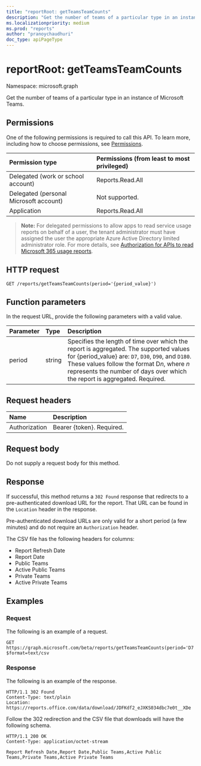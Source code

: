 ```yaml
---
title: "reportRoot: getTeamsTeamCounts"
description: "Get the number of teams of a particular type in an instance of Microsoft Teams."
ms.localizationpriority: medium
ms.prod: "reports"
author: "pranoychaudhuri"
doc_type: apiPageType
---
```


# reportRoot: getTeamsTeamCounts

Namespace: microsoft.graph

Get the number of teams of a particular type in an instance of Microsoft Teams.

## Permissions

One of the following permissions is required to call this API. To learn more, including how to choose permissions, see [Permissions](/graph/permissions-reference).

| Permission type                        | Permissions (from least to most privileged) |
| :------------------------------------- | :--------------------------------------- |
| Delegated (work or school account)     | Reports.Read.All                         |
| Delegated (personal Microsoft account) | Not supported.                           |
| Application                            | Reports.Read.All                         |

> **Note:** For delegated permissions to allow apps to read service usage reports on behalf of a user, the tenant administrator must have assigned the user the appropriate Azure Active Directory limited administrator role. For more details, see [Authorization for APIs to read Microsoft 365 usage reports](/graph/reportroot-authorization).
## HTTP request

<!-- { "blockType": "ignored" } -->

```http
GET /reports/getTeamsTeamCounts(period='{period_value}')
```

## Function parameters

In the request URL, provide the following parameters with a valid value.

| Parameter | Type   | Description                              |
| :-------- | :----- | :--------------------------------------- |
| period    | string | Specifies the length of time over which the report is aggregated. The supported values for {period_value} are: `D7`, `D30`, `D90`, and `D180`. These values follow the format D*n*, where *n* represents the number of days over which the report is aggregated. Required. |

## Request headers

| Name          | Description               |
| :------------ | :------------------------ |
| Authorization | Bearer {token}. Required. |

## Request body

Do not supply a request body for this method.

## Response

If successful, this method returns a `302 Found` response that redirects to a pre-authenticated download URL for the report. That URL can be found in the `Location` header in the response.

Pre-authenticated download URLs are only valid for a short period (a few minutes) and do not require an `Authorization` header.

The CSV file has the following headers for columns:

- Report Refresh Date
- Report Date
- Public Teams
- Active Public Teams
- Private Teams
- Active Private Teams

## Examples

### Request

The following is an example of a request.

<!-- {
  "blockType": "request",
  "name": "reportroot_getteamsteamcounts_csv"
}-->

```http
GET https://graph.microsoft.com/beta/reports/getTeamsTeamCounts(period='D7')?$format=text/csv
```

### Response

The following is an example of the response.

<!-- { "blockType": "ignored" } --> 
```http
HTTP/1.1 302 Found
Content-Type: text/plain
Location: https://reports.office.com/data/download/JDFKdf2_eJXKS034dbc7e0t__XDe
```

Follow the 302 redirection and the CSV file that downloads will have the following schema.

<!-- {
  "blockType": "response",
  "truncated": true,
  "@odata.type": "String"
} -->
```http
HTTP/1.1 200 OK
Content-Type: application/octet-stream

Report Refresh Date,Report Date,Public Teams,Active Public Teams,Private Teams,Active Private Teams
```

<!-- uuid: 8fcb5dbc-d5aa-4681-8e31-b001d5168d79 
2015-10-25 14:57:30 UTC -->
<!-- {
  "type": "#page.annotation",
  "description": "Example",
  "keywords": "",
  "section": "documentation",
  "tocPath": "",
  "suppressions": [
  ]
}-->